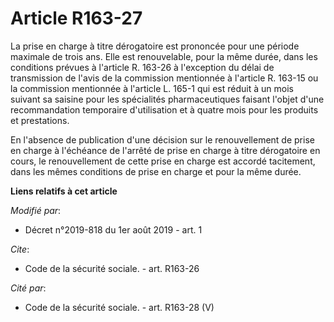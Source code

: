 # Article R163-27

La prise en charge à titre dérogatoire est prononcée pour une période maximale de trois ans. Elle est renouvelable, pour la
même durée, dans les conditions prévues à l'article R. 163-26 à l'exception du délai de transmission de l'avis de la
commission mentionnée à l'article R. 163-15 ou la commission mentionnée à l'article L. 165-1 qui est réduit à un mois suivant
sa saisine pour les spécialités pharmaceutiques faisant l'objet d'une recommandation temporaire d'utilisation et à quatre
mois pour les produits et prestations.

En l'absence de publication d'une décision sur le renouvellement de prise en charge à l'échéance de l'arrêté de prise en
charge à titre dérogatoire en cours, le renouvellement de cette prise en charge est accordé tacitement, dans les mêmes
conditions de prise en charge et pour la même durée.

**Liens relatifs à cet article**

_Modifié par_:

  - Décret n°2019-818 du 1er août 2019 - art. 1

_Cite_:

  - Code de la sécurité sociale. - art. R163-26

_Cité par_:

  - Code de la sécurité sociale. - art. R163-28 (V)
